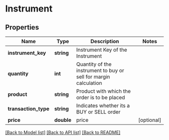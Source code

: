 # Instrument

## Properties
Name | Type | Description | Notes
------------ | ------------- | ------------- | -------------
**instrument_key** | **string** | Instrument Key of the Instrument | 
**quantity** | **int** | Quantity of the instrument to buy or sell for margin calculation | 
**product** | **string** | Product with which the order is to be placed | 
**transaction_type** | **string** | Indicates whether its a BUY or SELL order | 
**price** | **double** | price | [optional] 

[[Back to Model list]](../../README.md#documentation-for-models) [[Back to API list]](../../README.md#documentation-for-api-endpoints) [[Back to README]](../../README.md)

